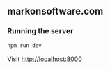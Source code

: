 ## markonsoftware.com

### Running the server
```ruby
npm run dev
```

Visit [http://localhost:8000](https://localhost:8000)
